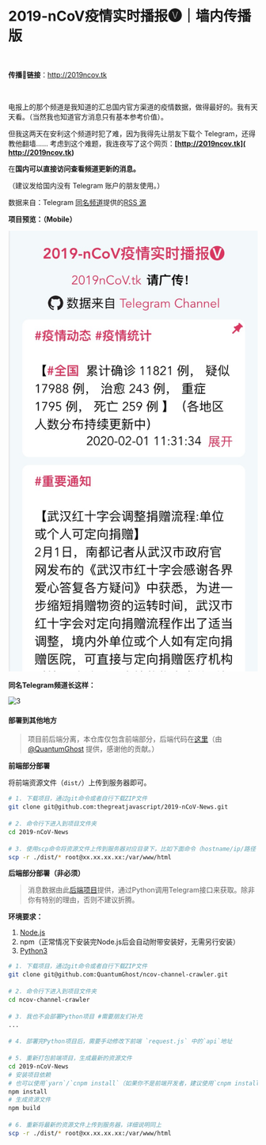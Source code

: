 # 2019-nCoV疫情实时播报🅥｜墙内传播版

<br/>

**传播📣链接**：http://2019ncov.tk

<br/>

电报上的那个频道是我知道的汇总国内官方渠道的疫情数据，做得最好的。我有天天看。（当然我也知道官方消息只有基本参考价值）。

但我这两天在安利这个频道时犯了难，因为我得先让朋友下载个 Telegram，还得教他翻墙......
考虑到这个难题，我连夜写了这个网页：**[http://2019ncov.tk]( http://2019ncov.tk)** 

在**国内可以直接访问查看频道更新的消息。**

（建议发给国内没有 Telegram 账户的朋友使用。）

数据来自：Telegram [同名频道](https://t.me/nCoV2019)提供的[RSS 源]( https://rsshub.app/telegram/channel/nCoV2019)



**项目预览：（Mobile）**

![previews](./previews/2.png)

**同名Telegram频道长这样：**

![3](./previews/3.png)



#### 部署到其他地方

> 项目前后端分离，本仓库仅包含前端部分，后端代码在[这里](https://github.com/QuantumGhost/ncov-channel-crawler)（由 [@QuantumGhost](https://github.com/QuantumGhost) 提供，感谢他的贡献。）

**前端部分部署**

将前端资源文件（`dist/`）上传到服务器即可。

```bash
# 1. 下载项目，通过git命令或者自行下载ZIP文件
git clone git@github.com:thegreatjavascript/2019-nCoV-News.git

# 2. 命令行下进入到项目文件夹
cd 2019-nCoV-News

# 3. 使用scp命令将资源文件上传到服务器对应目录下，比如下面命令（hostname/ip/路径 请自行更改成你的）
scp -r ./dist/* root@xx.xx.xx.xx:/var/www/html
```



**后端部分部署（非必须）**

> 消息数据由此[后端项目](https://github.com/QuantumGhost/ncov-channel-crawler)提供，通过Python调用Telegram接口来获取。除非你有特别的理由，否则不建议折腾。

**环境要求：**

1. [Node.js](https://nodejs.org/zh-cn/download/)
2. npm（正常情况下安装完Node.js后会自动附带安装好，无需另行安装）
3. [Python3](https://www.python.org/download/releases/3.0/)

```bash
# 1. 下载项目，通过git命令或者自行下载ZIP文件
git clone git@github.com:QuantumGhost/ncov-channel-crawler.git

# 2. 命令行下进入到项目文件夹
cd ncov-channel-crawler

# 3. 我也不会部署Python项目 #需要朋友们补充
...

# 4. 部署完Python项目后，需要手动修改下前端 `request.js` 中的`api`地址

# 5. 重新打包前端项目，生成最新的资源文件
cd 2019-nCoV-News
# 安装项目依赖
# 也可以使用`yarn`/`cnpm install`（如果你不是前端开发者，建议使用`cnpm install` ，自行Google安装`cnpm`命令，解决国内下载依赖慢的问题）
npm install
# 生成资源文件
npm build

# 6. 重新将最新的资源文件上传到服务器，详细说明同上
scp -r ./dist/* root@xx.xx.xx.xx:/var/www/html
```


